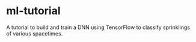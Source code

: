 # ml-tutorial

A tutorial to build and train a DNN using TensorFlow to classify sprinklings of various spacetimes.
